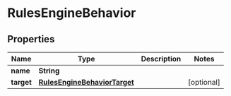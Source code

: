 

# RulesEngineBehavior


## Properties

| Name | Type | Description | Notes |
|------------ | ------------- | ------------- | -------------|
|**name** | **String** |  |  |
|**target** | [**RulesEngineBehaviorTarget**](RulesEngineBehaviorTarget.md) |  |  [optional] |



